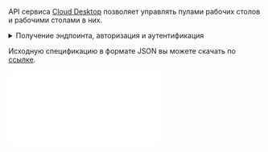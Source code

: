 API сервиса [Cloud Desktop](/ru/base/cloud-desktops) позволяет управлять пулами рабочих столов и рабочими столами в них.

<details>
  <summary markdown="span">Получение эндпоинта, авторизация и аутентификация</summary>

1. [Перейдите](https://msk.cloud.vk.com/app) в личный кабинет VK Cloud.
1. [Включите](/ru/tools-for-using-services/account/service-management/account-manage/manage-2fa#vklyuchenie_2fa) двухфакторную аутентификацию, если это еще не сделано.
1. Включите доступ по API, если это еще не сделано:

   1. Нажмите на имя пользователя в шапке страницы и выберите **Безопасность**.
   1. Нажмите кнопку **Активировать доступ по API**.

1. Нажмите на имя пользователя в шапке страницы и выберите **Настройки проекта**.
1. Перейдите на вкладку **API Endpoints**.
1. Найдите эндпоинт для сервиса Cloud Desktop. Если его нет в списке, используйте `https://msk.cloud.vk.com/vdi/v1/`.
1. [Получите](/ru/additionals/cases/case-keystone-token) токен доступа `X-Auth-Token`.

</details>

<info>

Исходную спецификацию в формате JSON вы можете скачать по [ссылке](assets/vdiapi-swagger.json "download").

</info>

![{swagger}](assets/vdiapi-swagger.json)
